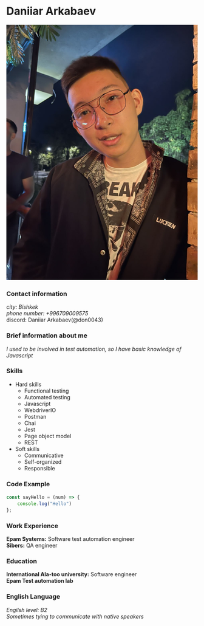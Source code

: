 # Daniiar Arkabaev
![avatar](./images/ImportedPhoto.748943989.438963.jpeg)

### Contact information
_city: Bishkek_<br>
_phone number: +996709009575_<br>
discord: Daniiar Arkabaev(@don0043)

### Brief information about me
_I used to be involved in test automation, so I have basic knowledge of Javascript_

### Skills
* Hard skills
  * Functional testing
  * Automated testing
  * Javascript
  * WebdriverIO
  * Postman
  * Chai
  * Jest
  * Page object model
  * REST
* Soft skills
  * Сommunicative
  * Self-organized
  * Responsible

### Code Example
```javascript
const sayHello = (num) => {
    console.log("Hello")
};
```
### Work Experience

**Epam Systems:** Software test automation engineer<br>
**Sibers:** QA engineer

### Education

**International Ala-too university:** Software engineer<br>
**Epam Test automation lab**

### English Language

_Engilsh level: B2_<br>
_Sometimes tying to communicate with native speakers_